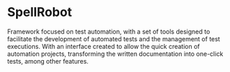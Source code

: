 # SpellRobot
 Framework focused on test automation, with a set of tools designed to facilitate the development of automated tests and the management of test executions. With an interface created to allow the quick creation of automation projects, transforming the written documentation into one-click tests, among other features.
